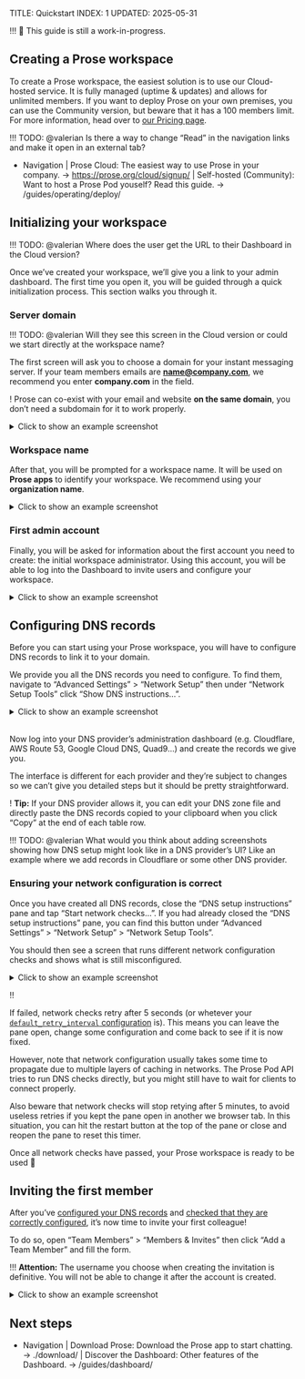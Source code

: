 TITLE: Quickstart
INDEX: 1
UPDATED: 2025-05-31

!!! 🚧 This guide is still a work-in-progress.

## Creating a Prose workspace

To create a Prose workspace, the easiest solution is to use our Cloud-hosted service. It is fully managed (uptime & updates) and allows for unlimited members. If you want to deploy Prose on your own premises, you can use the Community version, but beware that it has a 100 members limit. For more information, head over to [our Pricing page](https://prose.org/pricing/ "Pricing | Prose IM").

!!! TODO: @valerian Is there a way to change “Read” in the navigation links and make it open in an external tab?

+ Navigation
  | Prose Cloud: The easiest way to use Prose in your company. -> https://prose.org/cloud/signup/
  | Self-hosted (Community): Want to host a Prose Pod youself? Read this guide. -> /guides/operating/deploy/

## Initializing your workspace

!!! TODO: @valerian Where does the user get the URL to their Dashboard in the Cloud version?

Once we’ve created your workspace, we’ll give you a link to your admin dashboard. The first time you open it, you will be guided through a quick initialization process. This section walks you through it.

### Server domain

!!! TODO: @valerian Will they see this screen in the Cloud version or could we start directly at the workspace name?

The first screen will ask you to choose a domain for your instant messaging server. If your team members emails are **name@company.com**, we recommend you enter **company.com** in the field.

! Prose can co-exist with your email and website **on the same domain**, you don’t need a subdomain for it to work properly.

<details>
  <summary>Click to show an example screenshot</summary>

$[Workspace domain initialization screen](![Workspace initialization screen, workspace domain](/static/user/images/screenshots/dashboard/init-domain-fresh.png))

</details>

### Workspace name

After that, you will be prompted for a workspace name. It will be used on **Prose apps** to identify your workspace. We recommend using your **organization name**.

<details>
  <summary>Click to show an example screenshot</summary>

$[Workspace name initialization screen](![Workspace initialization screen, workspace name](/static/user/images/screenshots/dashboard/init-name-fresh.png))

</details>

### First admin account

Finally, you will be asked for information about the first account you need to create: the initial workspace administrator. Using this account, you will be able to log into the Dashboard to invite users and configure your workspace.

<details>
  <summary>Click to show an example screenshot</summary>

$[Admin account creation screen](![Workspace initialization screen, admin account](/static/user/images/screenshots/dashboard/init-admin-fresh.png))

</details>

## Configuring DNS records

Before you can start using your Prose workspace, you will have to configure DNS records to link it to your domain.

We provide you all the DNS records you need to configure. To find them, navigate to “Advanced Settings” > “Network Setup” then under “Network Setup Tools” click “Show DNS instructions…”.

<details>
  <summary>Click to show an example screenshot</summary>

$[DNS setup instructions screen](![DNS setup instructions screen](/static/user/images/screenshots/dashboard/dns-records-demo.png))

</details>

<!-- FIX: Without this line break, the folowwing paragraph is too close to the details tag. -->
<br/>

Now log into your DNS provider’s administration dashboard (e.g. Cloudflare, AWS Route 53, Google Cloud DNS, Quad9…) and create the records we give you.

The interface is different for each provider and they’re subject to changes so we can’t give you detailed steps but it should be pretty straightforward.

! **Tip:** If your DNS provider allows it, you can edit your DNS zone file and directly paste the DNS records copied to your clipboard when you click “Copy” at the end of each table row.

!!! TODO: @valerian What would you think about adding screenshots showing how DNS setup might look like in a DNS provider’s UI? Like an example where we add records in Cloudflare or some other DNS provider.

### Ensuring your network configuration is correct

Once you have created all DNS records, close the “DNS setup instructions” pane and tap “Start network checks…”. If you had already closed the “DNS setup instructions” pane, you can find this button under “Advanced Settings” > “Network Setup” > “Network Setup Tools”.

You should then see a screen that runs different network configuration checks and shows what is still misconfigured.

<details>
  <summary>Click to show an example screenshot</summary>

$[Network configuration checker screen](![Network configuration checker screen](/static/user/images/screenshots/dashboard/network-checks-demo.png))

</details>

!! <p>If failed, network checks retry after 5 seconds (or whetever your [`default_retry_interval` configuration](/references/pod-config/#general-settings) is). This means you can leave the pane open, change some configuration and come back to see if it is now fixed.</p><p>However, note that network configuration usually takes some time to propagate due to multiple layers of caching in networks. The Prose Pod API tries to run DNS checks directly, but you might still have to wait for clients to connect properly.</p><p>Also beware that network checks will stop retying after 5 minutes, to avoid useless retries if you kept the pane open in another we browser tab. In this situation, you can hit the restart button at the top of the pane or close and reopen the pane to reset this timer.</p>

Once all network checks have passed, your Prose workspace is ready to be used 🥳

## Inviting the first member

After you’ve [configured your DNS records](#configuring-dns-records) and [checked that they are correctly configured](#ensuring-your-network-configuration-is-correct), it’s now time to invite your first colleague!

To do so, open “Team Members” > “Members & Invites” then click “Add a Team Member” and fill the form.

!!! **Attention:** The username you choose when creating the invitation is definitive. You will not be able to change it after the account is created.

<details>
  <summary>Click to show an example screenshot</summary>

$[“Invite a team member” screen](![“Invite a team member” screen](/static/user/images/screenshots/dashboard/invite-member-fresh.png))

</details>

## Next steps

+ Navigation
  | Download Prose: Download the Prose app to start chatting. -> ./download/
  | Discover the Dashboard: Other features of the Dashboard. -> /guides/dashboard/
